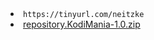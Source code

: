 <li><code>https://tinyurl.com/neitzke</code></li>
<li><a href="repository.KodiMania-1.0.zip">repository.KodiMania-1.0.zip</a></li>